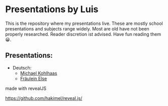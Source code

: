 # Presentations by Luis

This is the repository where my presentations live. These are mostly school presentations and subjects range widely. Most are old have not been properly researched. Reader discretion ist advised. Have fun reading them 😀.

## Presentations:

* Deutsch:
	* [Michael Kohlhaas](./deutsch/michael-kohlhaas/)
	* [Fräulein Else](./deutsch/fraeulein-else/index.html)


made with revealJS

https://github.com/hakimel/reveal.js/



